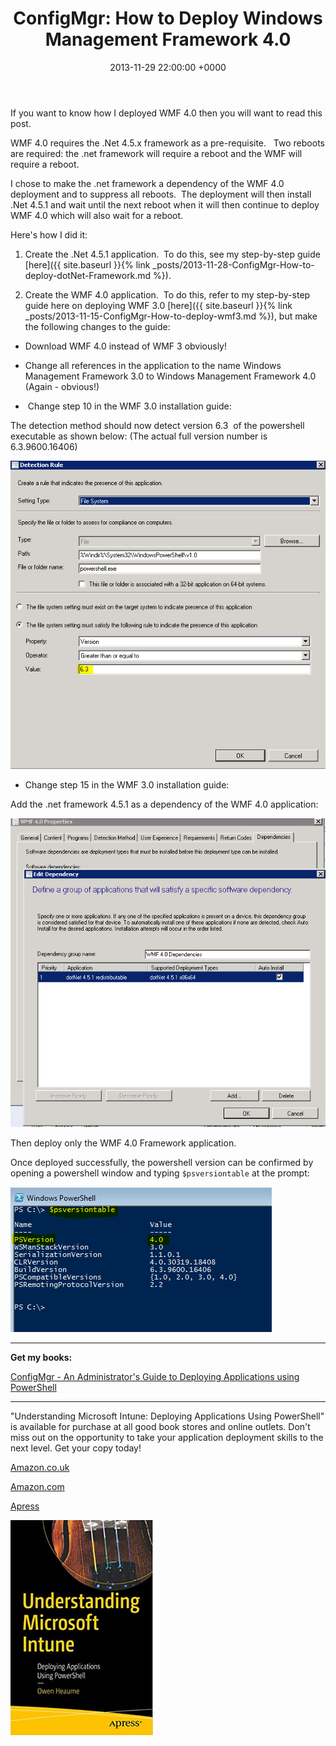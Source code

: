 ﻿---
layout: post
title:  "ConfigMgr: How to Deploy Windows Management Framework 4.0"
date:   2013-11-29 22:00:00 +0000
categories: ConfigMgr
tags: [configmgr, wmf]
---

If you want to know how I deployed WMF 4.0 then you will want to read this post.

WMF 4.0 requires the .Net 4.5.x framework as a pre-requisite.   Two reboots are required: the .net framework will require a reboot and the WMF will require a reboot.

I chose to make the .net framework a dependency of the WMF 4.0 deployment and to suppress all reboots.  The deployment will then install .Net 4.5.1 and wait until the next reboot when it will then continue to deploy WMF 4.0 which will also wait for a reboot.

Here's how I did it:

1. Create the .Net 4.5.1 application.  To do this, see my step-by-step guide [here]({{ site.baseurl }}{% link _posts/2013-11-28-ConfigMgr-How-to-deploy-dotNet-Framework.md %}).

2. Create the WMF 4.0 application.  To do this, refer to my step-by-step guide here on deploying WMF 3.0 [here]({{ site.baseurl }}{% link _posts/2013-11-15-ConfigMgr-How-to-deploy-wmf3.md %}), but make the following changes to the guide: 

- Download WMF 4.0 instead of WMF 3 obviously!

- Change all references in the application to the name Windows Management Framework 3.0 to Windows Management Framework 4.0 (Again - obvious!)

-  Change step 10 in the WMF 3.0 installation guide:

The detection method should now detect version 6.3  of the powershell executable as shown below: (The actual full version number is 6.3.9600.16406)

![WMF4DetectionRule](/assets/images/wmf4/WMF4DetectionRule.png)

- Change step 15 in the WMF 3.0 installation guide:

Add the .net framework 4.5.1 as a dependency of the WMF 4.0 application:

![Dependency](/assets/images/wmf4/WMF4Deps.png)

Then deploy only the WMF 4.0 Framework application.

Once deployed successfully, the powershell version can be confirmed by opening a powershell window and typing ```$psversiontable``` at the prompt:

![Powershell version](/assets/images/wmf4/Powershell-v4.png)

---

**Get my books:**

[ConfigMgr - An Administrator's Guide to Deploying Applications using PowerShell](https://leanpub.com/configmgr-DeployUsingPS)

---

"Understanding Microsoft Intune: Deploying Applications Using PowerShell" is available for purchase at all good book stores and online outlets. Don't miss out on the opportunity to take your application deployment skills to the next level. Get your copy today!

[Amazon.co.uk](https://www.amazon.co.uk/Understanding-Microsoft-Intune-Applications-PowerShell/dp/1484288491/ref=asc_df_1484288491/?tag=googshopuk-21&linkCode=df0&hvadid=606535180727&hvpos=&hvnetw=g&hvrand=12156935864725452536&hvpone=&hvptwo=&hvqmt=&hvdev=c&hvdvcmdl=&hvlocint=&hvlocphy=9045778&hvtargid=pla-1897625803371&psc=1&th=1&psc=1)

[Amazon.com](https://www.amazon.com/Understanding-Microsoft-Intune-Applications-PowerShell/dp/1484288491/ref=sr_1_1?crid=2K98Q1E7TIKLJ&keywords=understanding+intune&qid=1682103272&sprefix=understanding+intune%2Caps%2C157&sr=8-1)

[Apress](https://link.springer.com/book/10.1007/978-1-4842-8850-4?source=shoppingads&locale=en-gb&gclid=CjwKCAjw6IiiBhAOEiwALNqncSKm2i93L3ZU_g23RICE6TxylXFk6HPq6YS6HLgsqr_vtCFbzQJMORoCFXUQAvD_BwE)


![](/assets/images/Apress_Intune.png)